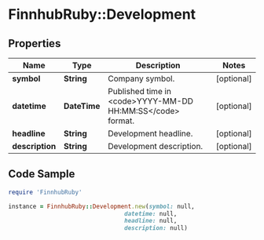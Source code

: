 # FinnhubRuby::Development

## Properties

Name | Type | Description | Notes
------------ | ------------- | ------------- | -------------
**symbol** | **String** | Company symbol. | [optional] 
**datetime** | **DateTime** | Published time in &lt;code&gt;YYYY-MM-DD HH:MM:SS&lt;/code&gt; format. | [optional] 
**headline** | **String** | Development headline. | [optional] 
**description** | **String** | Development description. | [optional] 

## Code Sample

```ruby
require 'FinnhubRuby'

instance = FinnhubRuby::Development.new(symbol: null,
                                 datetime: null,
                                 headline: null,
                                 description: null)
```


